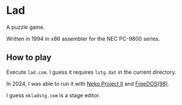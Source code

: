 # Lad

A puzzle game.

Written in 1994 in x86 assembler for the NEC PC-9800 series.

## How to play

Execute `lad.com`.
I guess it requires `lstg.dat` in the current directory.

In 2024, I was able to run it with [Neko Project II] and [FreeDOS(98)].

[Neko Project II]: https://www.yui.ne.jp/np2/

[FreeDOS(98)]: http://bauxite.sakura.ne.jp/software/dos/freedos.htm

I guess `mkladstg.com` is a stage editor.
